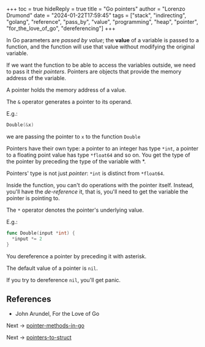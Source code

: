 +++
toc = true
hideReply = true
title = "Go pointers"
author = "Lorenzo Drumond"
date = "2024-01-22T17:59:45"
tags = ["stack",  "indirecting",  "golang",  "reference",  "pass_by",  "value",  "programming",  "heap",  "pointer",  "for_the_love_of_go",  "dereferencing"]
+++


In Go parameters are _passed by value_; the __value__ of a variable is passed to a function, and the function will use that value without modifying the original variable.

If we want the function to be able to access the variables outside, we need to pass it their _pointers_. Pointers are objects that provide the memory address of the variable.

A pointer holds the memory address of a value.

The `&` operator generates a pointer to its operand.

E.g.:
```go
Double(&x)
```

we are passing the pointer to `x` to the function `Double`

Pointers have their own type: a pointer to an integer has type `*int`, a pointer to a floating point value has type `*float64` and so on. You get the type of the pointer by preceding the type of the variable with *.

Pointers' type is not just _pointer_: `*int` is distinct from `*float64`.


Inside the function, you can't do operations with the pointer itself. Instead, you'll have the _de-reference_ it, that is, you'll need to get the variable the pointer is pointing to.

The `*` operator denotes the pointer's underlying value.

E.g.:
```go
func Double(input *int) {
  *input *= 2
}
```

You dereference a pointer by preceding it with asterisk.

The default value of a pointer is `nil`.

If you try to dereference `nil`, you'll get panic.

## References
- John Arundel, For the Love of Go

Next -> [pointer-methods-in-go](/wiki/pointer-methods-in-go/)

Next -> [pointers-to-struct](/wiki/pointers-to-struct/)
